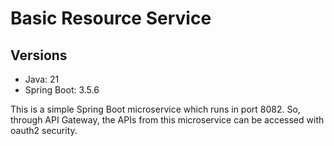 # Basic Resource Service

## Versions
- Java: 21
- Spring Boot: 3.5.6

This is a simple Spring Boot microservice which runs in port 8082.
So, through API Gateway, the APIs from this microservice can be accessed with oauth2 security.